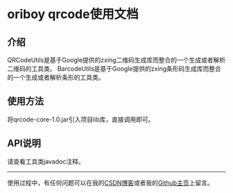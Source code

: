 # oriboy qrcode使用文档
## 介绍
QRCodeUtils是基于Google提供的zxing二维码生成库而整合的一个生成或者解析二维码的工具类。
BarcodeUtils是基于Google提供的zxing条形码生成库而整合的一个生成或者解析条形的工具类。
## 使用方法
将qrcode-core-1.0.jar引入项目lib库，直接调用即可。
## API说明
请查看工具类javadoc注释。


----------
使用过程中，有任何问题可以在我的[CSDN博客](https://blog.csdn.net/qq_24091555)或者我的[Github主页](https://github.com/ToView)上留言。
